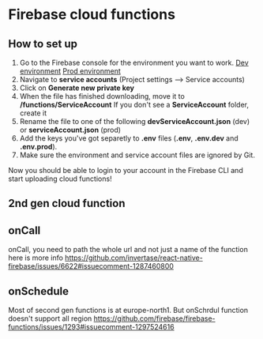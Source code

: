 # Firebase cloud functions

## How to set up

1. Go to the Firebase console for the environment you want to work.
   [Dev environment](https://console.firebase.google.com/u/0/project/dev-do-good-get-good/overview)
   [Prod environment](https://console.firebase.google.com/u/0/project/do-good-get-good-2f6cc/overview)
2. Navigate to **service accounts** (Project settings --> Service accounts)
3. Click on **Generate new private key**
4. When the file has finished downloading, move it to **/functions/ServiceAccount**
   If you don't see a **ServiceAccount** folder, create it
5. Rename the file to one of the following **devServiceAccount.json** (dev) or **serviceAccount.json** (prod)
6. Add the keys you've got separetly to **.env** files (**.env**, **.env.dev** and **.env.prod**).
7. Make sure the environment and service account files are ignored by Git.

Now you should be able to login to your account in the Firebase CLI and start uploading cloud functions!

## 2nd gen cloud function

## onCall

onCall, you need to path the whole url and not just a name of the function
here is more info https://github.com/invertase/react-native-firebase/issues/6622#issuecomment-1287460800

## onSchedule

Most of second gen functions is at europe-north1.
But onSchrdul function doesn't support all region https://github.com/firebase/firebase-functions/issues/1293#issuecomment-1297524616
